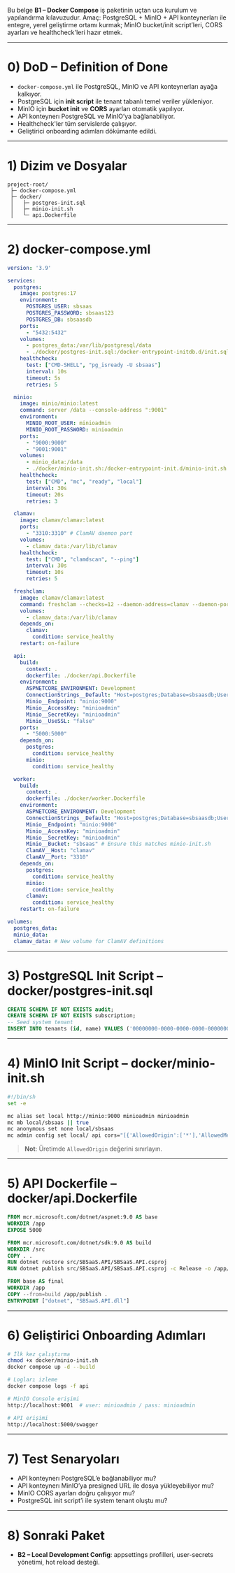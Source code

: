 Bu belge **B1 – Docker Compose** iş paketinin uçtan uca kurulum ve yapılandırma kılavuzudur. Amaç: PostgreSQL + MinIO + API konteynerları ile entegre, yerel geliştirme ortamı kurmak; MinIO bucket/init script’leri, CORS ayarları ve healthcheck'leri hazır etmek.

---

# 0) DoD – Definition of Done
- `docker-compose.yml` ile PostgreSQL, MinIO ve API konteynerları ayağa kalkıyor.
- PostgreSQL için **init script** ile tenant tabanlı temel veriler yükleniyor.
- MinIO için **bucket init** ve **CORS** ayarları otomatik yapılıyor.
- API konteynerı PostgreSQL ve MinIO’ya bağlanabiliyor.
- Healthcheck'ler tüm servislerde çalışıyor.
- Geliştirici onboarding adımları dökümante edildi.

---

# 1) Dizim ve Dosyalar
```
project-root/
 ├─ docker-compose.yml
 ├─ docker/
 │   ├─ postgres-init.sql
 │   ├─ minio-init.sh
 │   └─ api.Dockerfile
```

---

# 2) docker-compose.yml
```yaml
version: '3.9'

services:
  postgres:
    image: postgres:17
    environment:
      POSTGRES_USER: sbsaas
      POSTGRES_PASSWORD: sbsaas123
      POSTGRES_DB: sbsaasdb
    ports:
      - "5432:5432"
    volumes:
      - postgres_data:/var/lib/postgresql/data
      - ./docker/postgres-init.sql:/docker-entrypoint-initdb.d/init.sql
    healthcheck:
      test: ["CMD-SHELL", "pg_isready -U sbsaas"]
      interval: 10s
      timeout: 5s
      retries: 5

  minio:
    image: minio/minio:latest
    command: server /data --console-address ":9001"
    environment:
      MINIO_ROOT_USER: minioadmin
      MINIO_ROOT_PASSWORD: minioadmin
    ports:
      - "9000:9000"
      - "9001:9001"
    volumes:
      - minio_data:/data
      - ./docker/minio-init.sh:/docker-entrypoint-init.d/minio-init.sh
    healthcheck:
      test: ["CMD", "mc", "ready", "local"]
      interval: 30s
      timeout: 20s
      retries: 3

  clamav:
    image: clamav/clamav:latest
    ports:
      - "3310:3310" # ClamAV daemon port
    volumes:
      - clamav_data:/var/lib/clamav
    healthcheck:
      test: ["CMD", "clamdscan", "--ping"]
      interval: 30s
      timeout: 10s
      retries: 5

  freshclam:
    image: clamav/clamav:latest
    command: freshclam --checks=12 --daemon-address=clamav --daemon-port=3310
    volumes:
      - clamav_data:/var/lib/clamav
    depends_on:
      clamav:
        condition: service_healthy
    restart: on-failure

  api:
    build:
      context: .
      dockerfile: ./docker/api.Dockerfile
    environment:
      ASPNETCORE_ENVIRONMENT: Development
      ConnectionStrings__Default: "Host=postgres;Database=sbsaasdb;Username=sbsaas;Password=sbsaas123"
      Minio__Endpoint: "minio:9000"
      Minio__AccessKey: "minioadmin"
      Minio__SecretKey: "minioadmin"
      Minio__UseSSL: "false"
    ports:
      - "5000:5000"
    depends_on:
      postgres:
        condition: service_healthy
      minio:
        condition: service_healthy

  worker:
    build:
      context: .
      dockerfile: ./docker/worker.Dockerfile
    environment:
      ASPNETCORE_ENVIRONMENT: Development
      ConnectionStrings__Default: "Host=postgres;Database=sbsaasdb;Username=sbsaas;Password=sbsaas123"
      Minio__Endpoint: "minio:9000"
      Minio__AccessKey: "minioadmin"
      Minio__SecretKey: "minioadmin"
      Minio__Bucket: "sbsaas" # Ensure this matches minio-init.sh
      ClamAV__Host: "clamav"
      ClamAV__Port: "3310"
    depends_on:
      postgres:
        condition: service_healthy
      minio:
        condition: service_healthy
      clamav:
        condition: service_healthy
    restart: on-failure

volumes:
  postgres_data:
  minio_data:
  clamav_data: # New volume for ClamAV definitions
```

---

# 3) PostgreSQL Init Script – docker/postgres-init.sql
```sql
CREATE SCHEMA IF NOT EXISTS audit;
CREATE SCHEMA IF NOT EXISTS subscription;
-- Seed system tenant
INSERT INTO tenants (id, name) VALUES ('00000000-0000-0000-0000-000000000001', 'System Tenant');
```

---

# 4) MinIO Init Script – docker/minio-init.sh
```bash
#!/bin/sh
set -e

mc alias set local http://minio:9000 minioadmin minioadmin
mc mb local/sbsaas || true
mc anonymous set none local/sbsaas
mc admin config set local/ api cors="[{'AllowedOrigin':['*'],'AllowedMethod':['GET','PUT','POST'],'AllowedHeader':['*'],'ExposeHeader':['ETag'],'MaxAgeSeconds':3000}]"
```

> **Not**: Üretimde `AllowedOrigin` değerini sınırlayın.

---

# 5) API Dockerfile – docker/api.Dockerfile
```dockerfile
FROM mcr.microsoft.com/dotnet/aspnet:9.0 AS base
WORKDIR /app
EXPOSE 5000

FROM mcr.microsoft.com/dotnet/sdk:9.0 AS build
WORKDIR /src
COPY . .
RUN dotnet restore src/SBSaaS.API/SBSaaS.API.csproj
RUN dotnet publish src/SBSaaS.API/SBSaaS.API.csproj -c Release -o /app/publish

FROM base AS final
WORKDIR /app
COPY --from=build /app/publish .
ENTRYPOINT ["dotnet", "SBSaaS.API.dll"]
```

---

# 6) Geliştirici Onboarding Adımları
```bash
# İlk kez çalıştırma
chmod +x docker/minio-init.sh
docker compose up -d --build

# Logları izleme
docker compose logs -f api

# MinIO Console erişimi
http://localhost:9001  # user: minioadmin / pass: minioadmin

# API erişimi
http://localhost:5000/swagger
```

---

# 7) Test Senaryoları
- API konteynerı PostgreSQL’e bağlanabiliyor mu?
- API konteynerı MinIO’ya presigned URL ile dosya yükleyebiliyor mu?
- MinIO CORS ayarları doğru çalışıyor mu?
- PostgreSQL init script’i ile system tenant oluştu mu?

---

# 8) Sonraki Paket
- **B2 – Local Development Config**: appsettings profilleri, user-secrets yönetimi, hot reload desteği.

